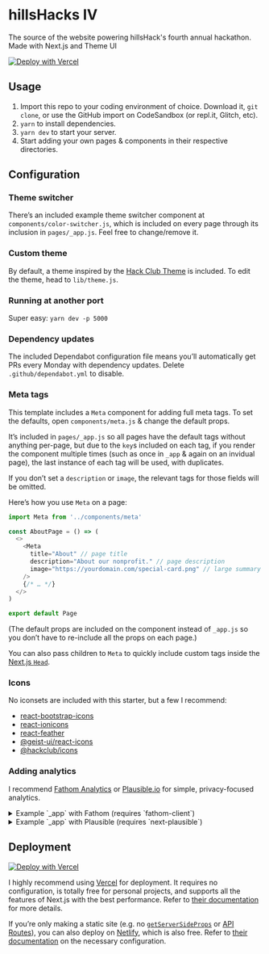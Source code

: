 # hillsHacks IV

The source of the website powering hillsHack's fourth annual hackathon. Made with Next.js and Theme UI

[![Deploy with Vercel](https://vercel.com/button)](https://vercel.com/new/git/external?repository-url=https%3A%2F%2Fgithub.com%2Flachlanjc%2Fnext-theme-starter&repository-name=next-theme-starter)

[next.js]: https://nextjs.org
[mdx]: https://mdxjs.com
[theme ui]: https://theme-ui.com

## Usage

1. Import this repo to your coding environment of choice. Download it, `git clone`, or use the GitHub import on CodeSandbox (or repl.it, Glitch, etc).
2. `yarn` to install dependencies.
3. `yarn dev` to start your server.
4. Start adding your own pages & components in their respective directories.

## Configuration

### Theme switcher

There’s an included example theme switcher component at `components/color-switcher.js`,
which is included on every page through its inclusion in `pages/_app.js`.
Feel free to change/remove it.

### Custom theme

By default, a theme inspired by the [Hack Club Theme](https://theme.hackclub.com) is included.
To edit the theme, head to `lib/theme.js`.

### Running at another port

Super easy: `yarn dev -p 5000`

### Dependency updates

The included Dependabot configuration file means you’ll automatically get PRs
every Monday with dependency updates. Delete `.github/dependabot.yml` to
disable.

### Meta tags

This template includes a `Meta` component for adding full meta tags.
To set the defaults, open `components/meta.js` & change the default props.

It’s included in `pages/_app.js` so all pages have the default tags without
anything per-page, but due to the `key`s included on each tag, if you render
the component multiple times (such as once in `_app` & again on an invidual page),
the last instance of each tag will be used, with duplicates.

If you don’t set a `description` or `image`, the relevant tags for those fields
will be omitted.

Here’s how you use `Meta` on a page:

```js
import Meta from '../components/meta'

const AboutPage = () => (
  <>
    <Meta
      title="About" // page title
      description="About our nonprofit." // page description
      image="https://yourdomain.com/special-card.png" // large summary card image URL
    />
    {/* … */}
  </>
)

export default Page
```

(The default props are included on the component instead of `_app.js` so you
don’t have to re-include all the props on each page.)

You can also pass children to `Meta` to quickly include custom tags inside the
[Next.js `Head`](https://nextjs.org/docs/api-reference/next/head).

### Icons

No iconsets are included with this starter, but a few I recommend:

- [react-bootstrap-icons](https://github.com/ismamz/react-bootstrap-icons)
- [react-ionicons](https://github.com/zamarrowski/react-ionicons)
- [react-feather](https://github.com/feathericons/react-feather)
- [@geist-ui/react-icons](https://github.com/geist-org/react-icons)
- [@hackclub/icons](https://github.com/hackclub/icons)

### Adding analytics

I recommend [Fathom Analytics](https://usefathom.com/ref/NXBJA2) or
[Plausible.io](https://plausible.io)
for simple, privacy-focused analytics.

<details>
<summary>Example `_app` with Fathom (requires `fathom-client`)</summary>

```js
import React, { useEffect } from 'react'
import { useRouter } from 'next/router'
import Head from 'next/head'

import Meta from '../components/meta'
import theme from '../lib/theme'
import { ThemeProvider } from 'theme-ui'
import * as Fathom from 'fathom-client'

const App = ({ Component, pageProps }) => {
  const router = useRouter()

  useEffect(() => {
    Fathom.load('YOURCODE', {
      includedDomains: ['YOURDOMAIN.com'],
      url: 'https://YOURSUB.YOURDOMAIN.com/script.js', // optional
    })
    const onRouteChangeComplete = () => Fathom.trackPageview()
    router.events.on('routeChangeComplete', onRouteChangeComplete)
    return () => {
      router.events.off('routeChangeComplete', onRouteChangeComplete)
    }
  }, [])

  return (
    <ThemeProvider theme={theme}>
      <Meta />
      <Component {...pageProps} />
    </ThemeProvider>
  )
}

export default App
```

</details>
<details>
<summary>Example `_app` with Plausible (requires `next-plausible`)</summary>

```js
import * as React from 'react'
import Head from 'next/head'

import PlausibleProvider from 'next-plausible'
import theme from '../lib/theme'
import { ThemeProvider } from 'theme-ui'
import Meta from '../components/meta'

const App = ({ Component, pageProps }) => {
  return (
    <PlausibleProvider domain="YOURDOMAIN.com">
      <ThemeProvider theme={theme}>
        <Meta />
        <Component {...pageProps} />
      </ThemeProvider>
    </PlausibleProvider>
  )
}

export default App
```

</details>

## Deployment

[![Deploy with Vercel](https://vercel.com/button)](https://vercel.com/import/git?s=https%3A%2F%2Fgithub.com%2Flachlanjc%2Fnext-theme-starter&repo-name=next-theme-project)

I highly recommend using [Vercel](https://vercel.com) for deployment. It requires no
configuration, is totally free for personal projects, and supports all the features
of Next.js with the best performance. Refer to [their documentation](https://vercel.com/docs#deploy-an-existing-project)
for more details.

If you’re only making a static site (e.g. no [`getServerSideProps`](https://nextjs.org/docs/basic-features/data-fetching#getserversideprops-server-side-rendering)
or [API Routes](https://nextjs.org/docs/api-routes/introduction)), you can also
deploy on [Netlify](https://netlify.com), which is also free. Refer to [their documentation](https://docs.netlify.com/configure-builds/common-configurations/#next-js)
on the necessary configuration.
